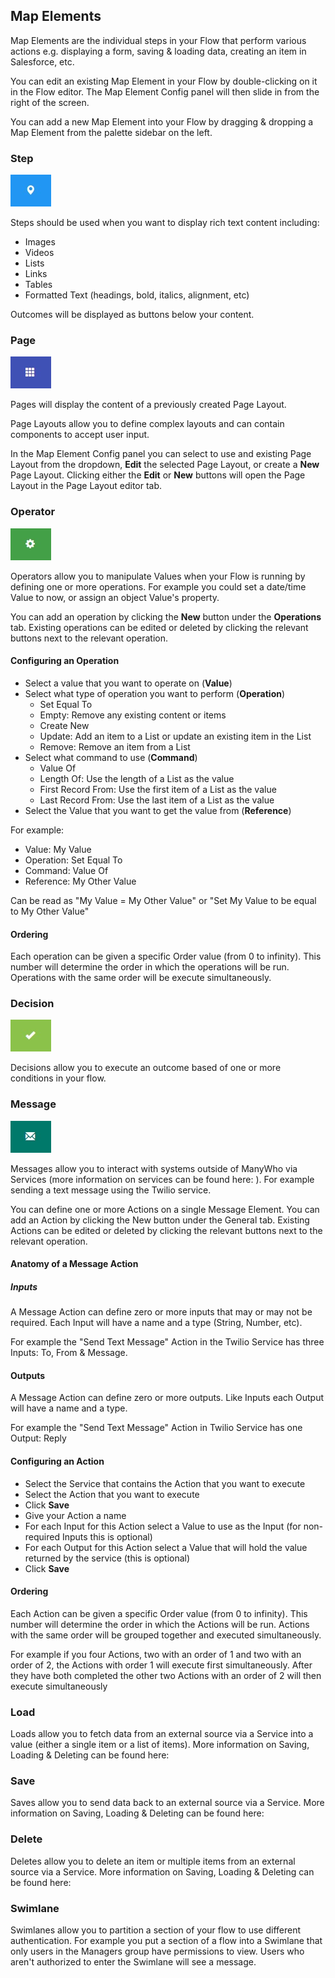 ## Map Elements
Map Elements are the individual steps in your Flow that perform various actions e.g. displaying a form, saving & loading data, creating an item in Salesforce, etc.

You can edit an existing Map Element in your Flow by double-clicking on it in the Flow editor. The Map Element Config panel will then slide in from the right of the screen.

You can add a new Map Element into your Flow by dragging & dropping a Map Element from the palette sidebar on the left.

### Step
![Step](images/step.jpg)

Steps should be used when you want to display rich text content including:

- Images
- Videos
- Lists
- Links
- Tables
- Formatted Text (headings, bold, italics, alignment, etc)

Outcomes will be displayed as buttons below your content.

### Page
![Page](images/page.jpg)

Pages will display the content of a previously created Page Layout.

Page Layouts allow you to define complex layouts and can contain components to accept user input.

In the Map Element Config panel you can select to use and existing Page Layout from the dropdown, **Edit** the selected Page Layout, or create a **New** Page Layout.
Clicking either the **Edit** or **New** buttons will open the Page Layout in the Page Layout editor tab.


### Operator
![Operator](images/operator.jpg)

Operators allow you to manipulate Values when your Flow is running by defining one or more operations. For example you could set a date/time Value to now, or assign an object Value's property.

You can add an operation by clicking the **New** button under the **Operations** tab. Existing operations can be edited or deleted by clicking the relevant buttons next to the relevant operation.

#### Configuring an Operation

- Select a value that you want to operate on (**Value**)
- Select what type of operation you want to perform (**Operation**)
    - Set Equal To
    - Empty: Remove any existing content or items
    - Create New
    - Update: Add an item to a List or update an existing item in the List
    - Remove: Remove an item from a List
- Select what command to use (**Command**)
    - Value Of
    - Length Of: Use the length of a List as the value
    - First Record From: Use the first item of a List as the value
    - Last Record From: Use the last item of a List as the value
- Select the Value that you want to get the value from (**Reference**)

For example:

- Value: My Value
- Operation: Set Equal To
- Command: Value Of
- Reference: My Other Value

Can be read as "My Value = My Other Value" or "Set My Value to be equal to My Other Value"

#### Ordering
Each operation can be given a specific Order value (from 0 to infinity). This number will determine the order in which the operations will be run. Operations with the same order will be execute simultaneously.

### Decision
![Decision](images/decision.jpg)

Decisions allow you to execute an outcome based of one or more conditions in your flow.


### Message
![Message](images/message.jpg)

Messages allow you to interact with systems outside of ManyWho via Services (more information on services can be found here: ). For example sending a text message using the Twilio service.

You can define one or more Actions on a single Message Element. You can add an Action by clicking the New button under the General tab. Existing Actions can be edited or deleted by clicking the relevant buttons next to the relevant operation.

#### Anatomy of a Message Action
##### Inputs
A Message Action can define zero or more inputs that may or may not be required. Each Input will have a name and a type (String, Number, etc).

For example the "Send Text Message" Action in the Twilio Service has three Inputs: To, From & Message.

#### Outputs
A Message Action can define zero or more outputs. Like Inputs each Output will have a name and a type.

For example the "Send Text Message" Action in Twilio Service has one Output: Reply

#### Configuring an Action
- Select the Service that contains the Action that you want to execute
- Select the Action that you want to execute
- Click **Save**
- Give your Action a name
- For each Input for this Action select a Value to use as the Input (for non-required Inputs this is optional)
- For each Output for this Action select a Value that will hold the value returned by the service (this is optional)
- Click **Save**

#### Ordering
Each Action can be given a specific Order value (from 0 to infinity). This number will determine the order in which the Actions will be run. Actions with the same order will be grouped together and executed simultaneously.

For example if you four Actions, two with an order of 1 and two with an order of 2, the Actions with order 1 will execute first simultaneously. After they have both completed the other two Actions with an order of 2 will then execute simultaneously

### Load
Loads allow you to fetch data from an external source via a Service into a value (either a single item or a list of items). More information on Saving, Loading & Deleting can be found here:

### Save
Saves allow you to send data back to an external source via a Service. More information on Saving, Loading & Deleting can be found here:

### Delete
Deletes allow you to delete an item or multiple items from an external source via a Service. More information on Saving, Loading & Deleting can be found here:

### Swimlane
Swimlanes allow you to partition a section of your flow to use different authentication. For example you put a section of a flow into a Swimlane that only users in the Managers group have permissions to view. Users who aren't authorized to enter the Swimlane will see a message.
